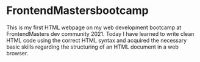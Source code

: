 # FrontendMastersbootcamp
This is my first HTML webpage on my web development bootcamp at FrontendMasters dev community 2021. Today I have learned to write clean HTML code using the correct HTML syntax and acquired the necessary basic skills regarding the structuring of an HTML document in a web browser. 
